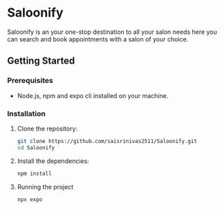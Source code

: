 
#  Saloonify

Saloonify is an your one-stop destination to all your salon needs here you can search and book appointments with a salon of your choice.

## Getting Started

### Prerequisites

- Node.js, npm and expo cli installed on your machine.

### Installation

1. Clone the repository:

   ```bash
   git clone https://github.com/saisrinivas2511/Saloonify.git
   cd Saloonify
   
2. Install the dependencies:
   ```bash
   npm install

3. Running the project
   ```bash
   npx expo
